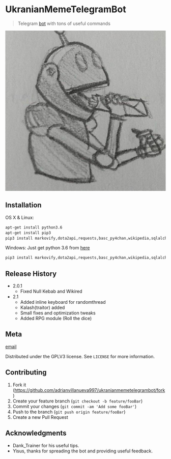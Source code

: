 # UkranianMemeTelegramBot
> Telegram [bot](Xiao_Bot) with tons of useful commands

![](ukranianmemepic.jpg)

## Installation

OS X & Linux:

```sh
apt-get install python3.6
apt-get install pip3
pip3 install markovify,dota2api,requests,basc_py4chan,wikipedia,sqlalchemy
```

Windows:
Just get python 3.6 from [here](https://www.python.org/downloads/release/python-366/)
```sh
pip3 install markovify,dota2api,requests,basc_py4chan,wikipedia,sqlalchemy
```

## Release History

* 2.0.1
    * Fixed Null Kebab and Wikired
* 2.1
	* Added inline keyboard for randomthread
	* Kalash(traitor) added
	* Small fixes and optimization tweaks
	* Added RPG module (Roll the dice)


## Meta

[email](adrianvillanueva997@gmail.com)

Distributed under the GPLV3 license. See ``LICENSE`` for more information.

## Contributing

1. Fork it (<https://github.com/adrianvillanueva997/ukranianmemetelegrambot/fork>)
2. Create your feature branch (`git checkout -b feature/fooBar`)
3. Commit your changes (`git commit -am 'Add some fooBar'`)
4. Push to the branch (`git push origin feature/fooBar`)
5. Create a new Pull Request


## Acknowledgments

* Dank_Trainer for his useful tips.
* Yisus, thanks for spreading the bot and providing useful feedback.
